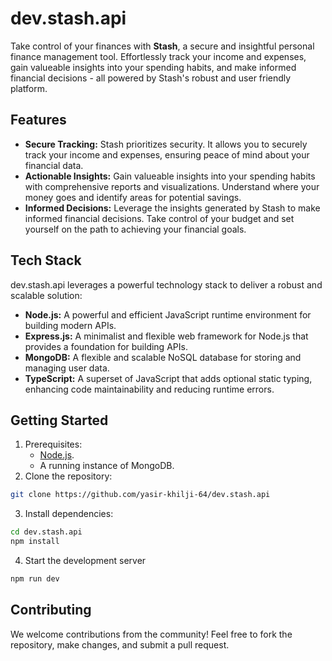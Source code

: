# dev.stash.api

Take control of your finances with **Stash**, a secure and insightful personal finance management tool. Effortlessly track your income and expenses, gain valueable insights into your spending habits, and make informed financial decisions - all powered by Stash's robust and user friendly platform.

## Features

- **Secure Tracking:** Stash prioritizes security. It allows you to securely track your income and expenses, ensuring peace of mind about your financial data.
- **Actionable Insights:** Gain valueable insights into your spending habits with comprehensive reports and visualizations. Understand where your money goes and identify areas for potential savings.
- **Informed Decisions:** Leverage the insights generated by Stash to make informed financial decisions. Take control of your budget and set yourself on the path to achieving your financial goals.

## Tech Stack

dev.stash.api leverages a powerful technology stack to deliver a robust and scalable solution:

- **Node.js:** A powerful and efficient JavaScript runtime environment for building modern APIs.
- **Express.js:** A minimalist and flexible web framework for Node.js that provides a foundation for building APIs.
- **MongoDB:** A flexible and scalable NoSQL database for storing and managing user data.
- **TypeScript:** A superset of JavaScript that adds optional static typing, enhancing code maintainability and reducing runtime errors.

## Getting Started

1. Prerequisites:
    - [Node.js](https://nodejs.org/en).
    - A running instance of MongoDB.
2. Clone the repository:
```bash
git clone https://github.com/yasir-khilji-64/dev.stash.api
```
3. Install dependencies:
```bash
cd dev.stash.api
npm install
```
4. Start the development server
```bash
npm run dev
```

## Contributing

We welcome contributions from the community! Feel free to fork the repository, make changes, and submit a pull request.
